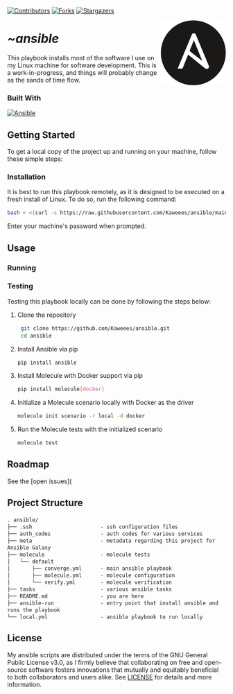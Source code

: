 <!-- PROJECT SHIELDS -->
<!--
*** I'm using markdown "reference style" links for readability.
*** Reference links are enclosed in brackets [ ] instead of parentheses ( ).
*** See the bottom of this document for the declaration of the reference variables
*** for contributors-url, forks-url, etc. This is an optional, concise syntax you may use.
*** https://www.markdownguide.org/basic-syntax/#reference-style-links
-->
<div align="left">

[![Contributors][contributors-shield]][contributors-url]
[![Forks][forks-shield]][forks-url]
[![Stargazers][stars-shield]][stars-url]

</div>

<a href="https://github.com/Kaweees/ansible">
  <source media="(prefers-color-scheme: dark)" srcset="assets/img/ansible-logo-light-mode.png">
  <img alt="Text changing depending on mode. Light: 'Ansible Logo Light Mode' Dark: 'Ansible Logo Dark Mode'" src="assets/img/ansible-logo-dark-mode.png" align="right" width="150">
</a>

<div align="left">
  <h1><em>~ansible</em></h1>
</div>

<!-- ABOUT THE PROJECT -->
This playbook installs most of the software I use on my Linux machine for software development. This is a work-in-progress, and things will probably change as the sands of time flow.

### Built With
[![Ansible][Ansible-shield]][Ansble-url]

<!-- GETTING STARTED -->
## Getting Started

To get a local copy of the project up and running on your machine, follow these simple steps:


### Installation

It is best to run this playbook remotely, as it is designed to be executed on a fresh install of Linux. To do so, run the following command:

```bash
bash < <(curl -s https://raw.githubusercontent.com/Kaweees/ansible/main/ansible-install)
```

Enter your machine's password when prompted.

<!-- USAGE EXAMPLES -->
## Usage

### Running

###  Testing

Testing this playbook locally can be done by following the steps below:

1. Clone the repository
   ```bash
    git clone https://github.com/Kaweees/ansible.git
    cd ansible
    ```
2. Install Ansible via pip
    ```bash
    pip install ansible
    ```
3. Install Molecule with Docker support via pip
    ```bash
    pip install molecule[docker]
    ```
4. Initialize a Molecule scenario locally with Docker as the driver
    ```bash
    molecule init scenario -r local -d docker
    ```
5. Run the Molecule tests with the initialized scenario
    ```bash
    molecule test
    ```

<!-- ROADMAP -->
## Roadmap

See the [open issues](

<!-- PROJECT FILE STRUCTURE -->
## Project Structure

```
. ansible/
├── .ssh                      - ssh configuration files
├── auth_codes                - auth codes for various services
├── meta                      - metadata regarding this project for Ansible Galaxy
├── molecule                  - molecule tests
│   └── default
│       ├── converge.yml      - main ansible playbook
│       ├── molecule.yml      - molecule configuration
│       └── verify.yml        - molecule verification
├── tasks                     - various ansible tasks
├── README.md                 - you are here
├── ansible-run               - entry point that install ansible and runs the playbook
└── local.yml                 - ansible playbook to run locally
```

<!-- LICENSE -->
<!-- https://choosealicense.com/ -->
## License

My ansible scripts are distributed under the terms of the GNU General Public License v3.0, as I firmly believe that collaborating on free and open-source software fosters innovations that mutually and equitably beneficial to both collaborators and users alike. See [LICENSE](LICENSE) for details and more information.

<!-- MARKDOWN LINKS & IMAGES -->
<!-- https://www.markdownguide.org/basic-syntax/#reference-style-links -->
[contributors-shield]: https://img.shields.io/github/contributors/Kaweees/ansible.svg?style=for-the-badge
[contributors-url]: https://github.com/Kaweees/ansible/graphs/contributors
[forks-shield]: https://img.shields.io/github/forks/Kaweees/ansible.svg?style=for-the-badge
[forks-url]: https://github.com/Kaweees/ansible/network/members
[stars-shield]: https://img.shields.io/github/stars/Kaweees/ansible.svg?style=for-the-badge
[stars-url]: https://github.com/Kaweees/ansible/stargazers

<!-- MARKDOWN SHIELD BAGDES & LINKS -->
[Ansible-shield]: https://img.shields.io/badge/ansible-%231A1918.svg?style=for-the-badge&logo=ansible&logoColor=FFFFFF&labelColor=222222&color=FFFFFF
[Ansble-url]: https://www.ansble.com
